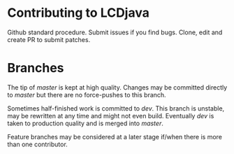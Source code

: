 Contributing to LCDjava
=======================

Github standard procedure. Submit issues if you find bugs. Clone, edit and create PR to submit patches.

Branches
========

The tip of *master* is kept at high quality. Changes may be committed directly to *master* but there are no force-pushes to this branch.

Sometimes half-finished work is committed to *dev*. This branch is unstable, may be rewritten at any time and might not even build. Eventually *dev* is taken to production quality and is merged into *master*.

Feature branches may be considered at a later stage if/when there is more than one contributor.
